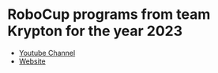 # RoboCup programs from team Krypton for the year 2023

- [Youtube Channel](https://www.youtube.com/@evbrobocup)
- [Website](http://www.kraemer123.de)
